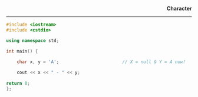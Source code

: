 <p align="right">
	<b>Character</b>
</p>

<hr/>

```cpp
#include <iostream>
#include <cstdio>

using namespace std;

int main() {

	char x, y = 'A';						// X = null & Y = A now!
	
	cout << x << " - " << y;
	
return 0;   
};
```
